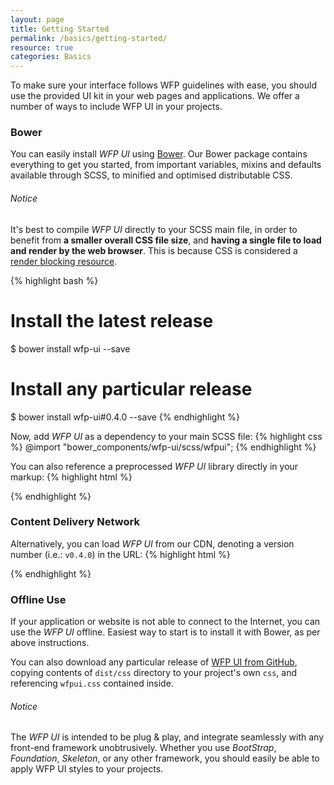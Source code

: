 ```yaml
---
layout: page
title: Getting Started
permalink: /basics/getting-started/
resource: true
categories: Basics
---
```


To make sure your interface follows WFP guidelines with ease, you should use the provided UI kit in your web pages and applications. We offer a number of ways to include WFP UI in your projects.

### Bower
You can easily install _WFP UI_ using [Bower](http://bower.io/). Our Bower package contains everything to get you started, from important variables, mixins and defaults available through SCSS, to minified and optimised distributable CSS.

<div class="notice">
  <h6 class="title">Notice</h6>
  <p>It's best to compile <i>WFP UI</i> directly to your SCSS main file, in order to benefit from <b>a smaller overall CSS file size</b>, and <b>having a single file to load and render by the web browser</b>. This is because CSS is considered a <a href="https://developers.google.com/web/fundamentals/performance/critical-rendering-path/render-blocking-css">render blocking resource</a>.</p>
</div>

{% highlight bash %}
# Install the latest release
$ bower install wfp-ui --save
# Install any particular release
$ bower install wfp-ui#0.4.0 --save
{% endhighlight %}

Now, add _WFP UI_ as a dependency to your main SCSS file:
{% highlight css %}
@import "bower_components/wfp-ui/scss/wfpui";
{% endhighlight %}

You can also reference a preprocessed _WFP UI_ library directly in your markup:
{% highlight html %}
<link rel="stylesheet" href="bower_components/wfp-ui/dist/css/wfpui.css">
{% endhighlight %}

### Content Delivery Network
Alternatively, you can load _WFP UI_ from our CDN, denoting a version number (i.e.: `v0.4.0`) in the URL:
{% highlight html %}
<link href="http://cdn.wfp.org/libraries/wfpui/v0.4.0/css/wfpui.css" rel="stylesheet">
{% endhighlight %}

### Offline Use
If your application or website is not able to connect to the Internet, you can use the _WFP UI_ offline. Easiest way to start is to install it with Bower, as per above instructions.

You can also download any particular release of [WFP UI from GitHub](https://github.com/wfp/ui/releases), copying contents of `dist/css` directory to your project's own `css`, and referencing `wfpui.css` contained inside.

<div class="notice">
  <h6 class="title">Notice</h6>
  <p>The <i>WFP UI</i> is intended to be plug &amp; play, and integrate seamlessly with any front-end framework unobtrusively. Whether you use <i>BootStrap</i>, <i>Foundation</i>, <i>Skeleton</i>, or any other framework, you should easily be able to apply WFP UI styles to your projects.</p>
</div>